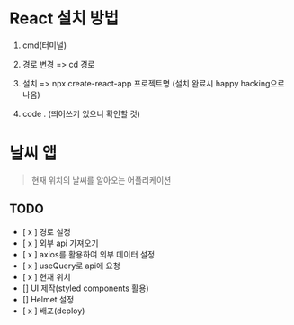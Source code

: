 # React 설치 방법

1. cmd(터미널)
2. 경로 변경
   => cd 경로
3. 설치
   => npx create-react-app 프로젝트명
   (설치 완료시 happy hacking으로 나옴)

4. code .
   (띄어쓰기 있으니 확인할 것)

# 날씨 앱

> 현재 위치의 날씨를 알아오는 어플리케이션

## TODO

- [ x ] 경로 설정
- [ x ] 외부 api 가져오기
- [ x ] axios를 활용하여 외부 데이터 설정
- [ x ] useQuery로 api에 요청
- [ x ] 현재 위치
- [] UI 제작(styled components 활용)
- [] Helmet 설정
- [ x ] 배포(deploy)

<!-- npm i react-router-dom -->
<!-- npm i react-helmet -->
<!-- npm i axios -->
<!-- npm i @tanstack/react-query -->
<!-- npm i gh-pages -->
